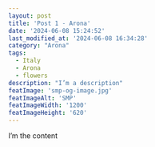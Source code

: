 ```yaml
---
layout: post
title: 'Post 1 - Arona'
date: '2024-06-08 15:24:52'
last_modified_at: '2024-06-08 16:34:28'
category: "Arona"
tags:
  - Italy
  - Arona
  - flowers
description: "I’m a description"
featImage: 'smp-og-image.jpg'
featImageAlt: 'SMP'
featImageWidth: '1200'
featImageHeight: '620'
---
```

I’m the content
